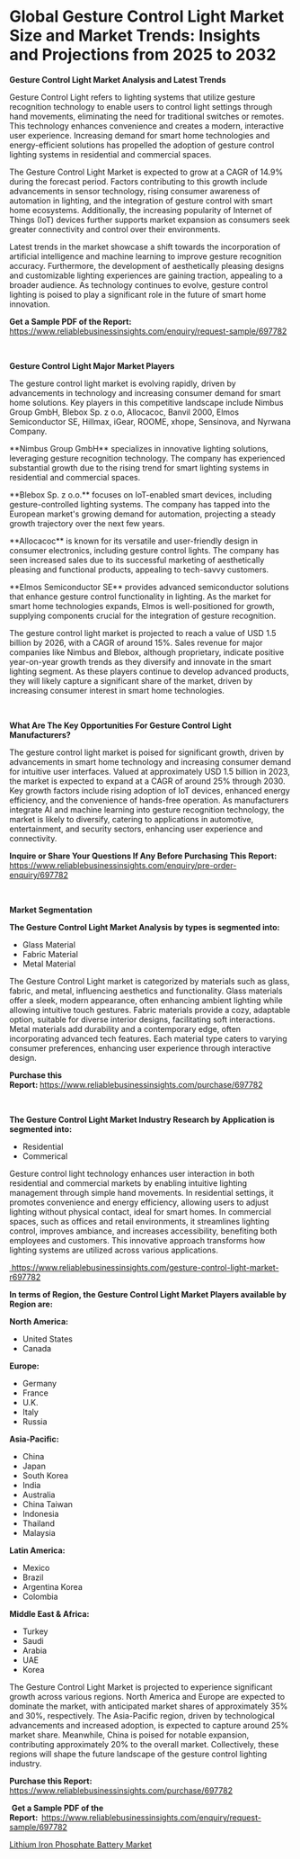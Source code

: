 <p><h1>Global Gesture Control Light Market Size and Market Trends: Insights and Projections from 2025 to 2032</h1></p><p><strong>Gesture Control Light Market Analysis and Latest Trends</strong></p>
<p><p>Gesture Control Light refers to lighting systems that utilize gesture recognition technology to enable users to control light settings through hand movements, eliminating the need for traditional switches or remotes. This technology enhances convenience and creates a modern, interactive user experience. Increasing demand for smart home technologies and energy-efficient solutions has propelled the adoption of gesture control lighting systems in residential and commercial spaces.</p><p>The Gesture Control Light Market is expected to grow at a CAGR of 14.9% during the forecast period. Factors contributing to this growth include advancements in sensor technology, rising consumer awareness of automation in lighting, and the integration of gesture control with smart home ecosystems. Additionally, the increasing popularity of Internet of Things (IoT) devices further supports market expansion as consumers seek greater connectivity and control over their environments.</p><p>Latest trends in the market showcase a shift towards the incorporation of artificial intelligence and machine learning to improve gesture recognition accuracy. Furthermore, the development of aesthetically pleasing designs and customizable lighting experiences are gaining traction, appealing to a broader audience. As technology continues to evolve, gesture control lighting is poised to play a significant role in the future of smart home innovation.</p></p>
<p><strong>Get a Sample PDF of the Report:&nbsp;</strong> <a href="https://www.reliablebusinessinsights.com/enquiry/request-sample/697782?utm_campaign=2440&utm_medium=2&utm_source=Github&utm_content=ia&utm_term=06042025&utm_id=gesture-control-light">https://www.reliablebusinessinsights.com/enquiry/request-sample/697782</a></p>
<p>&nbsp;</p>
<p><strong>Gesture Control Light Major Market Players</strong></p>
<p><p>The gesture control light market is evolving rapidly, driven by advancements in technology and increasing consumer demand for smart home solutions. Key players in this competitive landscape include Nimbus Group GmbH, Blebox Sp. z o.o, Allocacoc, Banvil 2000, Elmos Semiconductor SE, Hillmax, iGear, ROOME, xhope, Sensinova, and Nyrwana Company.</p><p>**Nimbus Group GmbH** specializes in innovative lighting solutions, leveraging gesture recognition technology. The company has experienced substantial growth due to the rising trend for smart lighting systems in residential and commercial spaces.</p><p>**Blebox Sp. z o.o.** focuses on IoT-enabled smart devices, including gesture-controlled lighting systems. The company has tapped into the European market's growing demand for automation, projecting a steady growth trajectory over the next few years.</p><p>**Allocacoc** is known for its versatile and user-friendly design in consumer electronics, including gesture control lights. The company has seen increased sales due to its successful marketing of aesthetically pleasing and functional products, appealing to tech-savvy customers.</p><p>**Elmos Semiconductor SE** provides advanced semiconductor solutions that enhance gesture control functionality in lighting. As the market for smart home technologies expands, Elmos is well-positioned for growth, supplying components crucial for the integration of gesture recognition.</p><p>The gesture control light market is projected to reach a value of USD 1.5 billion by 2026, with a CAGR of around 15%. Sales revenue for major companies like Nimbus and Blebox, although proprietary, indicate positive year-on-year growth trends as they diversify and innovate in the smart lighting segment. As these players continue to develop advanced products, they will likely capture a significant share of the market, driven by increasing consumer interest in smart home technologies.</p></p>
<p>&nbsp;</p>
<p><strong>What Are The Key Opportunities For Gesture Control Light Manufacturers?</strong></p>
<p><p>The gesture control light market is poised for significant growth, driven by advancements in smart home technology and increasing consumer demand for intuitive user interfaces. Valued at approximately USD 1.5 billion in 2023, the market is expected to expand at a CAGR of around 25% through 2030. Key growth factors include rising adoption of IoT devices, enhanced energy efficiency, and the convenience of hands-free operation. As manufacturers integrate AI and machine learning into gesture recognition technology, the market is likely to diversify, catering to applications in automotive, entertainment, and security sectors, enhancing user experience and connectivity.</p></p>
<p><strong>Inquire or Share Your Questions If Any Before Purchasing This Report:</strong> <a href="https://www.reliablebusinessinsights.com/enquiry/pre-order-enquiry/697782?utm_campaign=2440&utm_medium=2&utm_source=Github&utm_content=ia&utm_term=06042025&utm_id=gesture-control-light">https://www.reliablebusinessinsights.com/enquiry/pre-order-enquiry/697782</a></p>
<p>&nbsp;</p>
<p><strong>Market Segmentation</strong></p>
<p><strong>The Gesture Control Light Market Analysis by types is segmented into:</strong></p>
<p><ul><li>Glass Material</li><li>Fabric Material</li><li>Metal Material</li></ul></p>
<p><p>The Gesture Control Light market is categorized by materials such as glass, fabric, and metal, influencing aesthetics and functionality. Glass materials offer a sleek, modern appearance, often enhancing ambient lighting while allowing intuitive touch gestures. Fabric materials provide a cozy, adaptable option, suitable for diverse interior designs, facilitating soft interactions. Metal materials add durability and a contemporary edge, often incorporating advanced tech features. Each material type caters to varying consumer preferences, enhancing user experience through interactive design.</p></p>
<p><strong>Purchase this Report:&nbsp;</strong><a href="https://www.reliablebusinessinsights.com/purchase/697782?utm_campaign=2440&utm_medium=2&utm_source=Github&utm_content=ia&utm_term=06042025&utm_id=gesture-control-light">https://www.reliablebusinessinsights.com/purchase/697782</a></p>
<p>&nbsp;</p>
<p><strong>The Gesture Control Light Market Industry Research by Application is segmented into:</strong></p>
<p><ul><li>Residential</li><li>Commerical</li></ul></p>
<p><p>Gesture control light technology enhances user interaction in both residential and commercial markets by enabling intuitive lighting management through simple hand movements. In residential settings, it promotes convenience and energy efficiency, allowing users to adjust lighting without physical contact, ideal for smart homes. In commercial spaces, such as offices and retail environments, it streamlines lighting control, improves ambiance, and increases accessibility, benefiting both employees and customers. This innovative approach transforms how lighting systems are utilized across various applications.</p></p>
<p><a href="https://www.reliablebusinessinsights.com/gesture-control-light-market-r697782?utm_campaign=2440&utm_medium=2&utm_source=Github&utm_content=ia&utm_term=06042025&utm_id=gesture-control-light">&nbsp;https://www.reliablebusinessinsights.com/gesture-control-light-market-r697782</a></p>
<p><strong>In terms of Region, the Gesture Control Light Market Players available by Region are:</strong></p>
<p>
    <p> <strong> North America: </strong>
        <ul>
            <li>United States</li>
            <li>Canada</li>
        </ul>
        </p> 
    <p> <strong> Europe: </strong>
        <ul>
            <li>Germany</li>
            <li>France</li>
            <li>U.K.</li>
            <li>Italy</li>
            <li>Russia</li>
        </ul>
        </p> 
    <p> <strong> Asia-Pacific: </strong>
        <ul>
            <li>China</li>
            <li>Japan</li>
            <li>South Korea</li>
            <li>India</li>
            <li>Australia</li>
            <li>China Taiwan</li>
            <li>Indonesia</li>
            <li>Thailand</li>
            <li>Malaysia</li>
        </ul>
        </p> 
    <p> <strong> Latin America: </strong>
        <ul>
            <li>Mexico</li>
            <li>Brazil</li>
            <li>Argentina Korea</li>
            <li>Colombia</li>
        </ul>
        </p> 
    <p> <strong> Middle East & Africa: </strong>
        <ul>
            <li>Turkey</li>
            <li>Saudi</li>
            <li>Arabia</li>
            <li>UAE</li>
            <li>Korea</li>
        </ul>
    </p>
    </p>
<p><p>The Gesture Control Light Market is projected to experience significant growth across various regions. North America and Europe are expected to dominate the market, with anticipated market shares of approximately 35% and 30%, respectively. The Asia-Pacific region, driven by technological advancements and increased adoption, is expected to capture around 25% market share. Meanwhile, China is poised for notable expansion, contributing approximately 20% to the overall market. Collectively, these regions will shape the future landscape of the gesture control lighting industry.</p></p>
<p><strong>Purchase this Report: </strong><a href="https://www.reliablebusinessinsights.com/purchase/697782?utm_campaign=2440&utm_medium=2&utm_source=Github&utm_content=ia&utm_term=06042025&utm_id=gesture-control-light">https://www.reliablebusinessinsights.com/purchase/697782</a></p>
<p>&nbsp;<strong>Get a Sample PDF of the Report:&nbsp;&nbsp;</strong><a href="https://www.reliablebusinessinsights.com/enquiry/request-sample/697782?utm_campaign=2440&utm_medium=2&utm_source=Github&utm_content=ia&utm_term=06042025&utm_id=gesture-control-light">https://www.reliablebusinessinsights.com/enquiry/request-sample/697782</a></p>
<p><strong></strong></p>
<p><p><a href="https://github.com/hillsmyung726/Market-Research-Report-List-1/blob/main/lithium-iron-phosphate-battery-market.md?utm_campaign=2440&utm_medium=2&utm_source=Github&utm_content=ia&utm_term=06042025&utm_id=gesture-control-light">Lithium Iron Phosphate Battery Market</a></p></p>